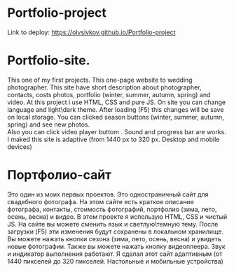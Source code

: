 # Portfolio-project

Link to deploy: https://olvsivkov.github.io/Portfolio-project

# Portfolio-site.

This one of my first projects. This one-page website to wedding photographer. 
This site have short description about photographer, contacts, costs photos, portfolio (winter, summer, autumn, spring) and video.
At this project i use HTML, CSS and pure JS. 
On site you can change language and light\dark theme. After loading (F5) this changes will be save on local storage.
You can clicked season buttons (winter, summer, autumn, spring) and see new photos.  
Also you can click video player buttom . Sound and progress bar are works.
I maked this site is adaptive (from 1440 px to 320 px. Desktop and mobile devices) 



# Портфолио-сайт

Это один из моих первых проектов. Это одностраничный сайт для свадебного фотографа. На этом сайте есть краткое описание фотографа, контакты, стоимость фотографий, портфолио (зима, лето, осень, весна) и видео.
В этом проекте я использую HTML, CSS и чистый JS.
На сайте вы можете сменить язык и светлую\темную тему. После загрузки (F5) эти изменения будут сохранены в локальном хранилище.
Вы можете нажать кнопки сезона (зима, лето, осень, весна) и увидеть новые фотографии.
Также вы можете нажать кнопку видеоплеера. Звук и индикатор выполнения работают.
Я сделал этот сайт адаптивным (от 1440 пикселей до 320 пикселей. Настольные и мобильные устройства)

